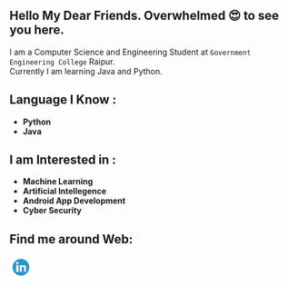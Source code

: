 ##  Hello My Dear Friends. Overwhelmed :heart_eyes: to see you here.

I am a Computer Science and Engineering Student at `Government Engineering College` Raipur.<br> Currently I am learning Java and Python.

## Language  I Know :
- **Python**
- **Java**

## I am Interested in :
- **Machine Learning**
- **Artificial Intellegence**
- **Android App Development**
- **Cyber Security**

## Find me around Web:
 <a href = "https://www.linkedin.com/in/komal-patel-681650204/"><img src = "./linkedIn.png" width = "40"/></a>

